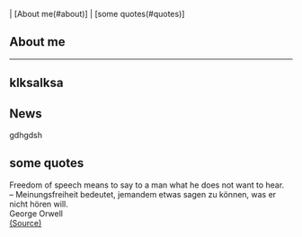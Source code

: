 | [About me(#about)] | [some quotes(#quotes)]
## About me <a name="about">
---
klksalksa
----
## News
gdhgdsh

## some quotes <a name="quotes">
Freedom of speech means to say to a man what he does not want to hear. <br>
– Meinungsfreiheit bedeutet, jemandem etwas sagen zu können, was er nicht hören will. <br>
George Orwell<br>
[(Source)](https://www.bund-gegen-anpassung.com/de/artikel/fuer-die-bauern-gegen-die-klima-terroristen-und-die-gruene-pest/301)
